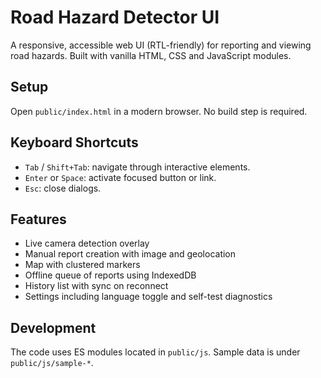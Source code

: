 # Road Hazard Detector UI

A responsive, accessible web UI (RTL-friendly) for reporting and viewing road hazards. Built with vanilla HTML, CSS and JavaScript modules.

## Setup
Open `public/index.html` in a modern browser. No build step is required.

## Keyboard Shortcuts
- `Tab` / `Shift+Tab`: navigate through interactive elements.
- `Enter` or `Space`: activate focused button or link.
- `Esc`: close dialogs.

## Features
- Live camera detection overlay
- Manual report creation with image and geolocation
- Map with clustered markers
- Offline queue of reports using IndexedDB
- History list with sync on reconnect
- Settings including language toggle and self-test diagnostics

## Development
The code uses ES modules located in `public/js`. Sample data is under `public/js/sample-*`.
